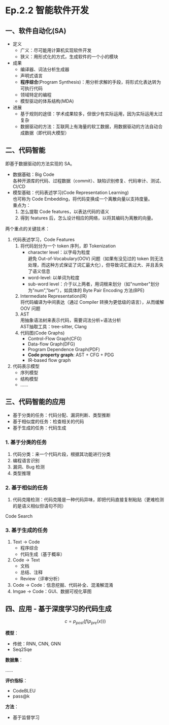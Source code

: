 # Ep.2.2 智能软件开发

## 一、软件自动化(SA)

* 定义
  * 广义：尽可能用计算机实现软件开发
  * 狭义：用形式化的方式，生成软件的一个小的模块
* 成果
  * 编译器、词法分析生成器
  * 声明式语言
  * **程序综合**(Program Synthesis)：用分析求解的手段，将形式化表达转为可执行代码
  * 领域特定的编程
  * 模型驱动的体系结构(MDA)
* 进展
  * 基于规则的途径：学术成果较多，但很少有实际运用，因为实际运用太过复杂
  * 数据驱动的方法：互联网上有海量的软工数据，用数据驱动的方法自动合成数据（即代码大模型）

## 二、代码智能

即基于数据驱动的方法实现的 SA。

* 数据基础：Big Code  
  各种开源库的代码、过程数据（commit）、缺陷识别修复、代码审计、测试、CI/CD
* 模型基础：代码表述学习(Code Representation Learning)  
  也可称为 Code Embedding，将代码变换成一个离散向量以支持度量。  
  重点为：
  1. 怎么提取 Code features，以表达代码的语义
  2. 得到 features 后，怎么设计相应的网络，以将其编码为离散的向量。

两个重点的关键技术：

1. 代码表述学习，Code Features
   1. 将代码划分为一个 token 序列，即 Tokenization
      * character level：以字母为粒度  
        避免 Out-of-Vocabulary(OOV) 问题（如果有没见过的 token 则无法处理，而这种方式保证了词汇最大化），但导致词汇表过大、并且丢失了语义信息
      * word-level: 以单词为粒度
      * sub-word level：介于以上两者，用词根来划分（如"number"划分为"num","ber"），如具体的 Byte Pair Encoding 方法(BPE)
   2. Intermediate Representation(IR)  
      将代码编译为中间表达（通过 Compiler 转换为更低级的语言），从而缓解 OOV 问题
   3. AST  
      用抽象语法树来表示代码，需要词法分析+语法分析  
      AST抽取工具：tree-sitter, Clang
   4. 代码图(Code Graphs)
      * Control-Flow Graph(CFG)
      * Data-flow Graph(DFG)
      * Program Dependence Graph(PDF)
      * **Code property graph**: AST + CFG + PDG
      * IR-based flow graph
2. 代码表示模型
   * 序列模型
   * 结构模型
   * ……

## 三、代码智能的应用

* 基于分类的任务：代码分配、漏洞判断、类型推断
* 基于相似度的任务：检查相关的代码
* 基于生成的任务：代码生成

### 1. 基于分类的任务

1. 代码分类：来一个代码片段，根据其功能进行分类
2. 编程语言识别
3. 漏洞、Bug 检测
4. 类型推理

### 2. 基于相似的任务

1. 代码克隆检测：代码克隆是一种代码异味，即把代码直接复制粘贴（更难检测的是语义相似但语句不同）

Code Search

### 3. 基于生成的任务

1. Text -> Code
   * 程序综合
   * 代码生成（基于概率）
2. Code -> Text
   * 文档
   * 总结、注释
   * Review（评审分析）
3. Code -> Code：信息挖掘、代码补全、混淆解混淆
4. Imgae -> Code：GUI、数据可视化草图

## 四、应用 - 基于深度学习的代码生成

$$
c=p_{post}(f(p_{pre}(x)))
$$

**模型**：

* 传统：RNN, CNN, GNN
* Seq2Sqe

**数据集**：

……

**评价指标**：

* CodeBLEU
* pass@k

**方法**：

* 基于监督学习

